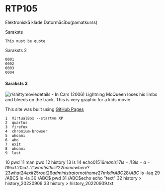 # RTP105
Elektroniskā klade Datormācību(pamatkurss)

Saraksts

    This must be quote

Saraksts 2

    0001
    0002
    0003
    0004

#### Saraksts 3

![r/shittymoviedetails - In Cars (2006) Lightning McQueen loses his limbs and bleeds on the track. This is very graphic for a kids movie.](https://preview.redd.it/wzug1r2avpu61.jpg?width=960&crop=smart&auto=webp&s=95aeeffe75f92c7593ac61d6db344216285c3123)


This site was built using [GitHub Pages](https://docs.github.com/en/get-started/writing-on-github/getting-started-with-writing-and-formatting-on-github/basic-writing-and-formatting-syntax)




    1  VirtualBox --startvm XP
    2  quartus
    3  firefox
    4  chromium-browser
    5  whoami
    6  who
    7  exit
    8  whoami
    9  last
   10  pwd
   11  man pwd
   12  history
   13  ls
   14  echo$0
   15
   16  man ls
   17  ls -l
   18  ls -a -l
   19  cd .
   20  cd .. 
   21  whatisthis?
   22  homewhere?
   23  what
   24  exit 
   25  root
   26  administratornothome
   27  mkdir ABC
   28  /ABC$ ls -laq
   29  /ABC$ ls -la
   30  /ABC$ pwd
   31  /ABC$echo echo "text"
   32  history > history_20220909
   33  history > history_20220909.txt







